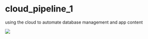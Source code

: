 # cloud_pipeline_1

using the cloud to automate database management and app content

![](.images/cloud_wf_1b.png)


